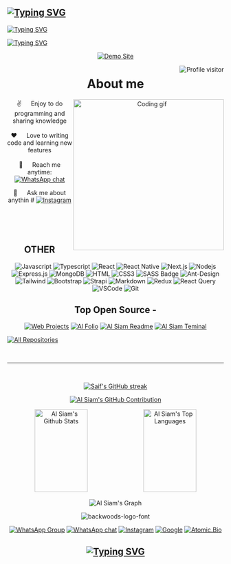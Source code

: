  ## [![Typing SVG](https://readme-typing-svg.herokuapp.com?font=Rockstar-ExtraBold&color=FF00FF&lines=I+AM+TAKUNDA+CHARLES+KANJUMA+MABANTITY1+MUNYORO.;FROM+MUNYORO+VILLAGE+SEKE+ZIMBABWE.;I+LEARN+AT+JONAS+HIGH;NOW+I+STAY+IN+WELLINGTON;WESTERN+CAPE+SOUTH+AFRICA;❤️❤️❤️)](https://git.io/typing-svg)
[![Typing SVG](https://readme-typing-svg.herokuapp.com?font=Rockstar-ExtraBold&color=FF00FF&lines=I+AM+TAKUNDA+CHARLES+KANJUMA+MABANTITY1+MUNYORO.;FROM+MUNYORO+VILLAGE+SEKE+ZIMBABWE.;I+WISH+YOU+ENJOY+YOU;EASTER+IN+THE+OF+JESUS;AND+RECEIVE+SOME+BLESSINGS+AMEN)](https://git.io/typing-svg)
 
[![Typing SVG](https://readme-typing-svg.herokuapp.com?font=Red-ExtraBold&color=FF00FF&lines=T͜H͜A͜N͜K͜S͜+F͜O͜R͜+V͜I͜S͜I͜T͜I͜N͜G͜+M͜Y͜+P͜A͜G͜E͜;I͜+B͜A͜G͜I͜N͜G͜+Y͜O͜U͜+T͜O͜+P͜U͜T͜;A͜+S͜T͜A͜R͜+D͜O͜N͜'͜T͜+F͜O͜R͜G͜E͜T͜+T͜O͜;F͜O͜L͜L͜O͜W͜+M͜E͜)](https://git.io/typing-svg)

<div align="center">

[![Demo Site](https://user-images.githubusercontent.com/20955511/183703055-42ec8754-d84c-414f-8132-a02974224aa1.gif "Demo Site")](https://readme-typing-svg.demolab.com/demo/)
<!--
<h2 align="center">
 Welcom to MUNYORO BOT!
  <img src="https://media.giphy.com/media/hvRJCLFzcasrR4ia7z/giphy.gif" width="28">
</h2>
-->

<!--
<p align="center">
  <a href="https://github.com/MABANTITY1"><img src="https://readme-typing-svg.herokuapp.com/?lines=Self%20Taught%20Programmer;Front%20End%20Developer;1.5%2B%20years%20of%20coding%20experience;Always%20learning%20new%20things&center=true&width=380&height=45"></a>
</p>

 -->

<a href="https://komarev.com/ghpvc/?username=MABANTITY1">
  <img align="right" src="https://komarev.com/ghpvc/?username=MABANTITY1&label=Visitors&color=0e75b6&style=flat" alt="Profile visitor" />
</a>

 # About me
 
<p>
 <img align="right" width="350" src="/assets/programming.gif" alt="Coding gif" />
  
 ✌️ &emsp; Enjoy to do programming and sharing knowledge <br/><br/>
 ❤️ &emsp; Love to writing code and learning new features<br/><br/>
 📧 &emsp; Reach me anytime: [![WhatsApp chat](https://img.shields.io/badge/WhatsApp-25D366?style=for-the-badge&logo=whatsapp&logoColor=grey)](https://wa.me/27719664081)

 💬 &emsp; Ask me about anythin # [![Instagram](https://img.shields.io/badge/instagram-25D366?style=for-the-badge&logo=Instagram&logoColor=mellow)](https://instagram.com/munyorobot?igshid=YmMyMTA2M2Y=)


</p>

<br/>
<br/>
<br/>

## OTHER

![Javascript](https://img.shields.io/badge/Javascript-F0DB4F?style=for-the-badge&labelColor=black&logo=javascript&logoColor=F0DB4F)
![Typescript](https://img.shields.io/badge/Typescript-007acc?style=for-the-badge&labelColor=black&logo=typescript&logoColor=007acc)
![React](https://img.shields.io/badge/-React-61DBFB?style=for-the-badge&labelColor=black&logo=react&logoColor=61DBFB)
![React Native](https://img.shields.io/badge/React_Native-20232A?style=for-the-badge&logo=react&logoColor=61DAFB)
![Next.js](https://img.shields.io/badge/next.js-000000?style=for-the-badge&logo=nextdotjs&logoColor=white)
![Nodejs](https://img.shields.io/badge/Nodejs-3C873A?style=for-the-badge&labelColor=black&logo=node.js&logoColor=3C873A)
![Express.js](https://img.shields.io/badge/Express.js-000000?style=for-the-badge&logo=express&logoColor=white)
![MongoDB](https://img.shields.io/badge/MongoDB-4EA94B?style=for-the-badge&logo=mongodb&logoColor=white)
![HTML](https://img.shields.io/badge/HTML5-E34F26?style=for-the-badge&logo=html5&logoColor=white)
![CSS3](https://img.shields.io/badge/CSS3-1572B6?style=for-the-badge&logo=css3&logoColor=white)
![SASS Badge](https://img.shields.io/badge/Sass-CC6699?style=for-the-badge&logo=sass&logoColor=white)
![Ant-Design](https://img.shields.io/badge/AntDesign-0170FE?style=for-the-badge&logo=antdesign&logoColor=white)
![Tailwind](https://img.shields.io/badge/Tailwind_CSS-092749?style=for-the-badge&logo=tailwindcss&logoColor=06B6D4&labelColor=000000)
![Bootstrap](https://img.shields.io/badge/Bootstrap-563D7C?style=for-the-badge&logo=bootstrap&logoColor=white)
![Strapi](https://img.shields.io/badge/strapi-2E7EEA?style=for-the-badge&logo=strapi&logoColor=white)
![Markdown](https://img.shields.io/badge/Markdown-000000?style=for-the-badge&logo=markdown&logoColor=white)
![Redux](https://img.shields.io/badge/Redux-593D88?style=for-the-badge&logo=redux&logoColor=white)
![React Query](https://img.shields.io/badge/-React_Query-FF4154?style=for-the-badge&logo=react%20query&logoColor=white)
![VSCode](https://img.shields.io/badge/Visual_Studio-0078d7?style=for-the-badge&logo=visual%20studio&logoColor=white)
![Git](https://img.shields.io/badge/Git-F05032?style=for-the-badge&logo=git&logoColor=white)
<br/>
## Top Open Source -
[![Web Projects](https://github-readme-stats.vercel.app/api/pin/?username=alsiam&repo=web-projects&border_color=7F3FBF&bg_color=0D1117&title_color=C9D1D9&text_color=8B949E&icon_color=7F3FBF)](https://github.com/alsiam/web-projects)
[![Al Folio](https://github-readme-stats.vercel.app/api/pin/?username=alsiam&repo=al-folio&border_color=7F3FBF&bg_color=0D1117&title_color=C9D1D9&text_color=8B949E&icon_color=7F3FBF)](https://github.com/alsiam/al-folio)
[![Al Siam Readme](https://github-readme-stats.vercel.app/api/pin/?username=alsiam&repo=alsiam&border_color=7F3FBF&bg_color=0D1117&title_color=C9D1D9&text_color=8B949E&icon_color=7F3FBF)](https://github.com/alsiam/alsiam)
[![Al Siam Teminal](https://github-readme-stats.vercel.app/api/pin/?username=alsiam&repo=alsiam.github.io&border_color=7F3FBF&bg_color=0D1117&title_color=C9D1D9&text_color=8B949E&icon_color=7F3FBF)](https://github.com/alsiam/alsiam.github.io)

<p align="left">
  <a href="https://github.com/alsiam?tab=repositories" target="_blank"><img alt="All Repositories" title="All Repositories" src="https://img.shields.io/badge/-All%20Repos-2962FF?style=for-the-badge&logo=koding&logoColor=white"/></a>
</p>

<br/>
<hr/>
<br/>

<p align="center">
  <a href="https://github.com/MABANTITY1">
    <img src="https://github-readme-streak-stats.herokuapp.com/?user=MABANTITY1&theme=radical&border=7F3FBF&background=0D1117" alt="Saif's GitHub streak"/>
  </a>
</p>

<p align="center">
  <a href="https://github.com/MABANTITY1">
    <img src="https://github-profile-summary-cards.vercel.app/api/cards/profile-details?username=MABANTITY1&theme=radical" alt="Al Siam's GitHub Contribution"/>
  </a>
</p>

<a> 
    <a href="https://github.com/MABANTITY1"><img alt="Al Siam's Github Stats" src="https://denvercoder1-github-readme-stats.vercel.app/api?username=alsiam&show_icons=true&count_private=true&theme=react&border_color=7F3FBF&bg_color=0D1117&title_color=F85D7F&icon_color=F8D866" height="192px" width="49.5%"/></a>
  <a href="https://github.com/MABANTITY1"><img alt="Al Siam's Top Languages" src="https://denvercoder1-github-readme-stats.vercel.app/api/top-langs/?username=alsiam&langs_count=8&layout=compact&theme=react&border_color=7F3FBF&bg_color=0D1117&title_color=F85D7F&icon_color=F8D866" height="192px" width="49.5%"/></a>
  <br/>
</a>

![Al Siam's Graph](https://github-readme-activity-graph.cyclic.app/graph?username=alsiam&custom_title=Al%20Siam's%20GitHub%20Activity%20Graph&bg_color=0D1117&color=7F3FBF&line=7F3FBF&point=7F3FBF&area_color=FFFFFF&title_color=FFFFFF&area=true)


<img src="https://fontmeme.com/permalink/220116/0c42dc0b64931810388ba399da55e927.png" alt="backwoods-logo-font" border="0"></a>  
 
[![WhatsApp Group](https://img.shields.io/badge/WhatsApp-25D366?style=for-the-badge&logo=whatsapp&logoColor=red)](https://chat.whatsapp.com/IxTYudb4GvSAuvzRKE5ULH)
 [![WhatsApp chat](https://img.shields.io/badge/WhatsApp-25D366?style=for-the-badge&logo=whatsapp&logoColor=grey)](https://wa.me/27719664081)
 [![Instagram](https://img.shields.io/badge/instagram-25D366?style=for-the-badge&logo=Instagram&logoColor=mellow)](https://instagram.com/munyorobot?igshid=YmMyMTA2M2Y=)
 [![Google](https://img.shields.io/badge/google-25D366?style=for-the-badge&logo=google&logoColor=blue)](https://kanjumatakundachar.wixsite.com/takundacharleskanj-1)
 [![Atomic.Bio](https://img.shields.io/badge/atomic.bio-25D366?style=for-the-badge&logo=atom.bio&logoColor=purple)](https://www.atom.bio/munyoro-bot_/)

 ## [![Typing SVG](https://readme-typing-svg.herokuapp.com?font=Rockstar-ExtraBold&color=FF00FF&lines=I+AM+TAKUNDA+CHARLES+KANJUMA+MABANTITY1+MUNYORO.;FROM+MUNYORO+VILLAGE+SEKE+ZIMBABWE.;I+WISH+YOU+ENJOY+YOU;EASTER+IN+THE+OF+JESUS;AND+RECEIVE+SOME+BLESSINGS+AMEN)](https://git.io/typing-svg)

<div align="center
